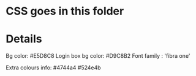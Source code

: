 # CSS goes in this folder
# Details

Bg color: #E5D8C8
Login box bg color: #D9C8B2
Font family : 'fibra one'

Extra colours info:
#4744a4
#524e4b